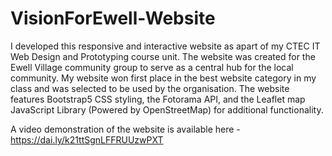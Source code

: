 # VisionForEwell-Website
I developed this responsive and interactive website as apart of my CTEC IT Web Design and Prototyping course unit. The website was created for the Ewell Village community group to serve as a central hub for the local community. My website won first place in the best website category in my class and was selected to be used by the organisation. The website features Bootstrap5 CSS styling, the Fotorama API, and the Leaflet map JavaScript Library (Powered by OpenStreetMap) for additional functionality.

A video demonstration of the website is available here - https://dai.ly/k21ttSgnLFFRUUzwPXT
